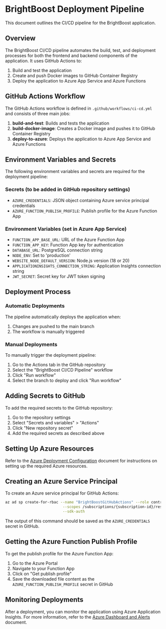 # BrightBoost Deployment Pipeline

This document outlines the CI/CD pipeline for the BrightBoost application.

## Overview

The BrightBoost CI/CD pipeline automates the build, test, and deployment processes for both the frontend and backend components of the application. It uses GitHub Actions to:

1. Build and test the application
2. Create and push Docker images to GitHub Container Registry
3. Deploy the application to Azure App Service and Azure Functions

## GitHub Actions Workflow

The GitHub Actions workflow is defined in `.github/workflows/ci-cd.yml` and consists of three main jobs:

1. **build-and-test**: Builds and tests the application
2. **build-docker-image**: Creates a Docker image and pushes it to GitHub Container Registry
3. **deploy-to-azure**: Deploys the application to Azure App Service and Azure Functions

## Environment Variables and Secrets

The following environment variables and secrets are required for the deployment pipeline:

### Secrets (to be added in GitHub repository settings)

- `AZURE_CREDENTIALS`: JSON object containing Azure service principal credentials
- `AZURE_FUNCTION_PUBLISH_PROFILE`: Publish profile for the Azure Function App

### Environment Variables (set in Azure App Service)

- `FUNCTION_APP_BASE_URL`: URL of the Azure Function App
- `FUNCTION_APP_KEY`: Function App key for authentication
- `DATABASE_URL`: PostgreSQL connection string
- `NODE_ENV`: Set to 'production'
- `WEBSITE_NODE_DEFAULT_VERSION`: Node.js version (18 or 20)
- `APPLICATIONINSIGHTS_CONNECTION_STRING`: Application Insights connection string
- `JWT_SECRET`: Secret key for JWT token signing

## Deployment Process

### Automatic Deployments

The pipeline automatically deploys the application when:

1. Changes are pushed to the main branch
2. The workflow is manually triggered

### Manual Deployments

To manually trigger the deployment pipeline:

1. Go to the Actions tab in the GitHub repository
2. Select the "BrightBoost CI/CD Pipeline" workflow
3. Click "Run workflow"
4. Select the branch to deploy and click "Run workflow"

## Adding Secrets to GitHub

To add the required secrets to the GitHub repository:

1. Go to the repository settings
2. Select "Secrets and variables" > "Actions"
3. Click "New repository secret"
4. Add the required secrets as described above

## Setting Up Azure Resources

Refer to the [Azure Deployment Configuration](../AZURE_DEPLOYMENT.md) document for instructions on setting up the required Azure resources.

## Creating an Azure Service Principal

To create an Azure service principal for GitHub Actions:

```bash
az ad sp create-for-rbac --name "BrightBoostGitHubActions" --role contributor \
                          --scopes /subscriptions/{subscription-id}/resourceGroups/bb-dev-rg \
                          --sdk-auth
```

The output of this command should be saved as the `AZURE_CREDENTIALS` secret in GitHub.

## Getting the Azure Function Publish Profile

To get the publish profile for the Azure Function App:

1. Go to the Azure Portal
2. Navigate to your Function App
3. Click on "Get publish profile"
4. Save the downloaded file content as the `AZURE_FUNCTION_PUBLISH_PROFILE` secret in GitHub

## Monitoring Deployments

After a deployment, you can monitor the application using Azure Application Insights. For more information, refer to the [Azure Dashboard and Alerts](../azure/dashboard-alerts.md) document.
